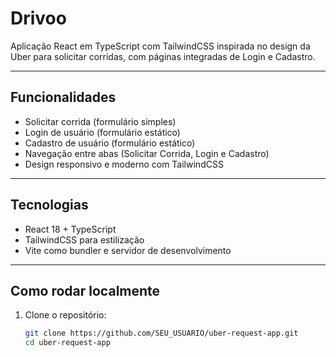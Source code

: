 # Drivoo

Aplicação React em TypeScript com TailwindCSS inspirada no design da Uber para solicitar corridas, com páginas integradas de Login e Cadastro.

---

## Funcionalidades

- Solicitar corrida (formulário simples)
- Login de usuário (formulário estático)
- Cadastro de usuário (formulário estático)
- Navegação entre abas (Solicitar Corrida, Login e Cadastro)
- Design responsivo e moderno com TailwindCSS

---

## Tecnologias

- React 18 + TypeScript
- TailwindCSS para estilização
- Vite como bundler e servidor de desenvolvimento

---

## Como rodar localmente

1. Clone o repositório:
   ```bash
   git clone https://github.com/SEU_USUARIO/uber-request-app.git
   cd uber-request-app
